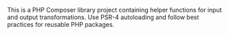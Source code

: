 <!-- Use this file to provide workspace-specific custom instructions to Copilot. For more details, visit https://code.visualstudio.com/docs/copilot/copilot-customization#_use-a-githubcopilotinstructionsmd-file -->

This is a PHP Composer library project containing helper functions for input and output transformations. Use PSR-4 autoloading and follow best practices for reusable PHP packages.

